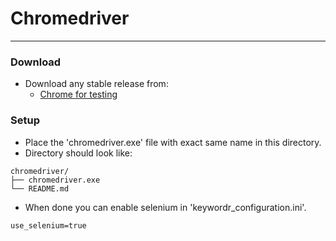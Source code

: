 # Chromedriver

---

### **Download**
- Download any stable release from:
  - [Chrome for testing](https://googlechromelabs.github.io/chrome-for-testing/#stable)

### **Setup**
- Place the 'chromedriver.exe' file with exact same name in this directory.
- Directory should look like:

```
chromedriver/
├── chromedriver.exe
└── README.md
```

- When done you can enable selenium in 'keywordr_configuration.ini'.
```
use_selenium=true
```